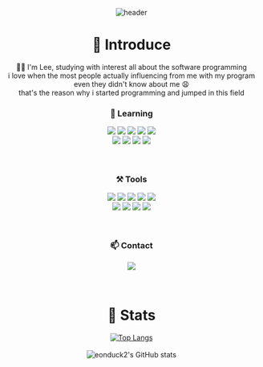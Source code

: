 <div align="center">


![header](https://capsule-render.vercel.app/api?type=rounded&color=gradient&text=%20HELLO&nbsp;!%20&height=300&fontSize=100&textBg=true)

# 👦 Introduce
🙌🏻 I'm Lee, 
studying with interest all about the software programming
<br/>
i love when the most people actually influencing from me with my program
<br/>
even they didn't know about me 😩
<br/>
that's the reason why i started programming and jumped in this field

### 🌻 Learning 
<img src="https://img.shields.io/badge/HTML5-E34F26?style=plastic&logo=HTML5&logoColor=white">
<img src="https://img.shields.io/badge/CSS3-1572B6?style=plastic&logo=CSS3&logoColor=white">
<img src="https://img.shields.io/badge/JavaScript-F7DF1E?style=plastic&logo=javascript&logoColor=white">
<img src="https://img.shields.io/badge/jQuery-0769AD?style=plastic&logo=jQuery&logoColor=white"/>
<img src="https://img.shields.io/badge/SASS-CC6699?style=plastic&logo=SASS&logoColor=white">
<br/>
<img src="https://img.shields.io/badge/Java-007396?style=plastic&logo=OpenJDK&logoColor=white"/>
<img src="https://img.shields.io/badge/Spring-6DB33F?style=plastic&logo=Spring&logoColor=white"/>
<img src="https://img.shields.io/badge/Bootstrap-7952B3?style=plastic&logo=Bootstrap&logoColor=white"/>
<img src="https://img.shields.io/badge/ApacheTomcat-FA320A?style=plastic&logo=ApacheTomcat&logoColor=white"/>
<br/>
<br/>
<br/>

### ⚒️ Tools
<img src="https://img.shields.io/badge/VisualStudioCode-007ACC?style=plastic&logo=VisualStudioCode&logoColor=white">
<img src="https://img.shields.io/badge/Eclipse-2C2255?style=plastic&logo=EclipseIDE&logoColor=white">
<img src="https://img.shields.io/badge/Figma-F24E1E?style=plastic&logo=Figma&logoColor=white">
<img src="https://img.shields.io/badge/GitHub-181717?style=plastic&logo=GitHub&logoColor=white">
<img src="https://img.shields.io/badge/Notion-000000?style=plastic&logo=Notion&logoColor=white">
<br/>
<img src="https://img.shields.io/badge/MySQL-4479A1?style=plastic&logo=MySQL&logoColor=white"/>
<img src="https://img.shields.io/badge/OracleDB-F80000?style=plastic&logo=Oracle&logoColor=white">
<img src="https://img.shields.io/badge/MariaDB-003545?style=plastic&logo=MariaDB&logoColor=white"/>
<img src="https://img.shields.io/badge/HeidiSQL-30B980?style=plastic&logo=SaltProject&logoColor=white"/>
<br/>
<br/>
<br/>

### 📫 Contact
<img src="https://img.shields.io/badge/whdtnxd@gmail.com-EA4335?style=plastic&logo=Gmail&logoColor=white"/>

<br/>
<br/>
<br/>

# 👵 Stats
[![Top Langs](https://github-readme-stats.vercel.app/api/top-langs/?username=eonduck2&layout=compact&theme=neon)](https://github.com/eonduck2/github-readme-stats)
<br/>
<br/>
![eonduck2's GitHub stats](https://github-readme-stats.vercel.app/api?username=eonduck2&show_icons=true&theme=neon)



</div>
